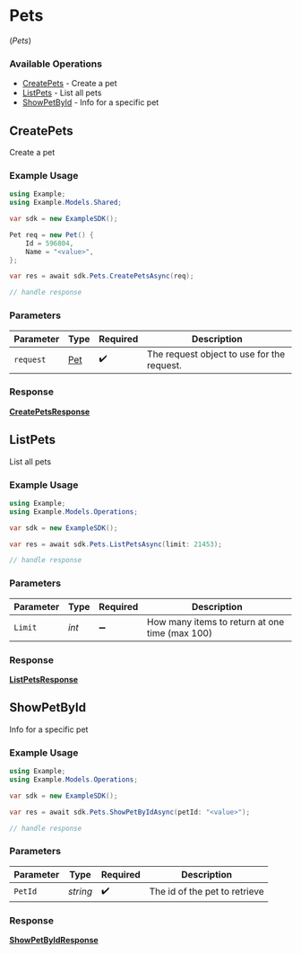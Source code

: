 # Pets
(*Pets*)

### Available Operations

* [CreatePets](#createpets) - Create a pet
* [ListPets](#listpets) - List all pets
* [ShowPetById](#showpetbyid) - Info for a specific pet

## CreatePets

Create a pet

### Example Usage

```csharp
using Example;
using Example.Models.Shared;

var sdk = new ExampleSDK();

Pet req = new Pet() {
    Id = 596804,
    Name = "<value>",
};

var res = await sdk.Pets.CreatePetsAsync(req);

// handle response
```

### Parameters

| Parameter                                  | Type                                       | Required                                   | Description                                |
| ------------------------------------------ | ------------------------------------------ | ------------------------------------------ | ------------------------------------------ |
| `request`                                  | [Pet](../../Models/Shared/Pet.md)          | :heavy_check_mark:                         | The request object to use for the request. |


### Response

**[CreatePetsResponse](../../Models/Operations/CreatePetsResponse.md)**


## ListPets

List all pets

### Example Usage

```csharp
using Example;
using Example.Models.Operations;

var sdk = new ExampleSDK();

var res = await sdk.Pets.ListPetsAsync(limit: 21453);

// handle response
```

### Parameters

| Parameter                                      | Type                                           | Required                                       | Description                                    |
| ---------------------------------------------- | ---------------------------------------------- | ---------------------------------------------- | ---------------------------------------------- |
| `Limit`                                        | *int*                                          | :heavy_minus_sign:                             | How many items to return at one time (max 100) |


### Response

**[ListPetsResponse](../../Models/Operations/ListPetsResponse.md)**


## ShowPetById

Info for a specific pet

### Example Usage

```csharp
using Example;
using Example.Models.Operations;

var sdk = new ExampleSDK();

var res = await sdk.Pets.ShowPetByIdAsync(petId: "<value>");

// handle response
```

### Parameters

| Parameter                     | Type                          | Required                      | Description                   |
| ----------------------------- | ----------------------------- | ----------------------------- | ----------------------------- |
| `PetId`                       | *string*                      | :heavy_check_mark:            | The id of the pet to retrieve |


### Response

**[ShowPetByIdResponse](../../Models/Operations/ShowPetByIdResponse.md)**

